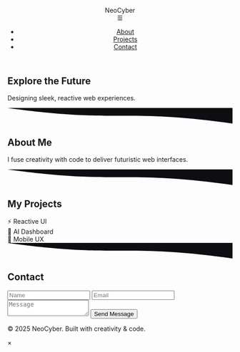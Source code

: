 
<!--DOCTYPE html-->
<html lang="en">
<head>
  <meta charset="UTF-8" />
  <meta name="viewport" content="width=device-width, initial-scale=1.0" />
  <title>NeoCyber Portfolio</title>
  <link rel="stylesheet" href="styles.css" />
  <link rel="stylesheet" href="https://unpkg.com/aos@2.3.4/dist/aos.css" />
</head>
<body>
<canvas id="bgCanvas"></canvas>
  <div id="loader">
    <div class="spinner"></div>
  </div>

  <canvas id="bgCanvas"></canvas>

  <header>
    <nav class="navbar">
      <div class="logo">NeoCyber</div>
      <div class="hamburger" onclick="toggleMenu()">☰</div>
      <ul class="nav-links" id="nav-links">
        <li><a href="#about" onclick="closeMenu()">About</a></li>
        <li><a href="#projects" onclick="closeMenu()">Projects</a></li>
        <li><a href="#contact" onclick="closeMenu()">Contact</a></li>
      </ul>
    </nav>
  </header>

  <section class="hero parallax">
    <h1 data-aos="fade-down">Explore the Future</h1>
    <p data-aos="fade-up">Designing sleek, reactive web experiences.</p>
  </section>

  <svg class="divider" viewBox="0 0 1440 100">
    <path fill="#0d0d12" d="M0,0 C720,100 720,0 1440,100 L1440,0 L0,0 Z"></path>
  </svg>

  <section id="about" class="section" data-aos="fade-right">
    <h2>About Me</h2>
    <p>I fuse creativity with code to deliver futuristic web interfaces.</p>
  </section>

  <svg class="divider flip" viewBox="0 0 1440 100">
    <path fill="#0d0d12" d="M0,0 C720,100 720,0 1440,100 L1440,0 L0,0 Z"></path>
  </svg>

  <section id="projects" class="section" data-aos="zoom-in">
    <h2>My Projects</h2>
    <div class="project-gallery">
      <div class="project-card" onclick="openModal(1)">⚡ Reactive UI</div>
      <div class="project-card" onclick="openModal(2)">🧠 AI Dashboard</div>
      <div class="project-card" onclick="openModal(3)">📲 Mobile UX</div>
    </div>
  </section>

  <svg class="divider" viewBox="0 0 1440 100">
    <path fill="#0d0d12" d="M0,0 C720,100 720,0 1440,100 L1440,0 L0,0 Z"></path>
  </svg>

  <section id="contact" class="section" data-aos="fade-left">
    <h2>Contact</h2>
    <form class="contact-form" name="contact" method="POST" data-netlify="true">
      <input type="hidden" name="form-name" value="contact" />
      <input type="text" name="name" placeholder="Name" required />
      <input type="email" name="email" placeholder="Email" required />
      <textarea name="message" placeholder="Message" required></textarea>
      <button type="submit">Send Message</button>
    </form>
  </section>

  <footer>
    <p>&copy; 2025 NeoCyber. Built with creativity & code.</p>
  </footer>

  <div class="modal" id="projectModal">
    <div class="modal-content">
      <span class="close" onclick="closeModal()">&times;</span>
      <div id="modalText"></div>
    </div>
  </div>

  <script src="https://unpkg.com/aos@2.3.4/dist/aos.js"></script>
  <script>
    AOS.init();
    window.addEventListener("load", () => {
      document.getElementById("loader").style.display = "none";
    });

    function toggleMenu() {
      document.getElementById("nav-links").classList.toggle("active");
    }
    function closeMenu() {
      document.getElementById("nav-links").classList.remove("active");
    }

    const modal = document.getElementById("projectModal");
    const modalText = document.getElementById("modalText");
    const projectData = {
      1: "⚡ Reactive UI: High-speed frontend with GSAP animations.",
      2: "🧠 AI Dashboard: AI-powered analytics in a sleek dark UI.",
      3: "📲 Mobile UX: Flutter-powered fluid mobile interface.",
    };
    function openModal(id) {
      modalText.innerText = projectData[id];
      modal.style.display = "flex";
    }
    function closeModal() {
      modal.style.display = "none";
    }

    // Starry background animation
    const canvas = document.getElementById("bgCanvas");
    const ctx = canvas.getContext("2d");
    let stars = [];

    function resizeCanvas() {
      canvas.width = window.innerWidth;
      canvas.height = window.innerHeight;
    }
    window.addEventListener("resize", resizeCanvas);
    resizeCanvas();

    for (let i = 0; i < 100; i++) {
      stars.push({
        x: Math.random() * canvas.width,
        y: Math.random() * canvas.height,
        r: Math.random() * 1.5,
        d: Math.random() * 0.5 + 0.5,
      });
    }

    function animateStars() {
      ctx.clearRect(0, 0, canvas.width, canvas.height);
      ctx.fillStyle = "#00ffe7";
      stars.forEach((s) => {
        ctx.beginPath();
        ctx.arc(s.x, s.y, s.r, 0, Math.PI * 2);
        ctx.fill();
        s.y += s.d;
        if (s.y > canvas.height) {
          s.y = 0;
          s.x = Math.random() * canvas.width;
        }
      });
      requestAnimationFrame(animateStars);
    }
    animateStars();
  </script>
</body>
</html>
